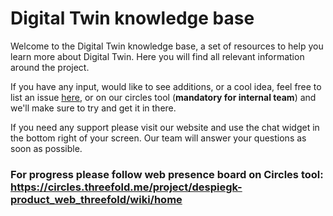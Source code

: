 # Digital Twin knowledge base

Welcome to the Digital Twin knowledge base, a set of resources to help you learn more about Digital Twin. Here you will find all relevant information around the project. 

If you have any input, would like to see additions, or a cool idea, feel free to list an issue [here](https://github.com/threefoldfoundation/info_digitaltwin/issues/new), or on our circles tool (**mandatory for internal team**) and we'll make sure to try and get it in there.

If you need any support please visit our website and use the chat widget in the bottom right of your screen. Our team will answer your questions as soon as possible.

### For progress please follow web presence board on Circles tool: https://circles.threefold.me/project/despiegk-product_web_threefold/wiki/home

